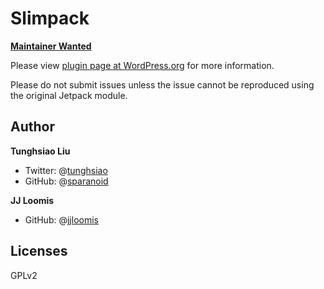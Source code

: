 # Slimpack

[**Maintainer Wanted**](https://github.com/sparanoid/slimpack/issues/1)

Please view [plugin page at WordPress.org](https://wordpress.org/plugins/slimpack/) for more information.

Please do not submit issues unless the issue cannot be reproduced using the original Jetpack module.

## Author

**Tunghsiao Liu**

- Twitter: @[tunghsiao](http://twitter.com/tunghsiao)
- GitHub: @[sparanoid](http://github.com/sparanoid)

**JJ Loomis**

- GitHub: @[jjloomis](http://github.com/jjloomis)

## Licenses

GPLv2
